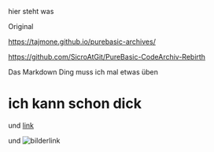 
hier steht was

Original

https://tajmone.github.io/purebasic-archives/

https://github.com/SicroAtGit/PureBasic-CodeArchiv-Rebirth


Das Markdown Ding muss ich mal etwas üben

# ich kann schon dick

und [link](https://bobobo-git.github.io/pb)

und ![bilderlink](https://avatars3.githubusercontent.com/u/16814488?s=460&v=4)


